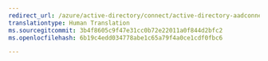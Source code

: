 ```yaml
---
redirect_url: /azure/active-directory/connect/active-directory-aadconnect
translationtype: Human Translation
ms.sourcegitcommit: 3b4f8605c9f47e31cc0b72e22011a0f844d2bfc2
ms.openlocfilehash: 6b19c4edd034778abe1c65a79f4a0ce1cdf0fbc6

---
```




<!--HONumber=Dec16_HO3-->


